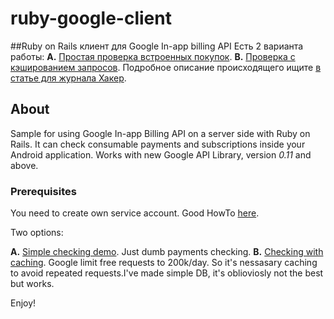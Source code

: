 # ruby-google-client

##Ruby on Rails клиент для Google In-app billing API
Есть 2 варианта работы:
**A.** [Простая проверка встроенных покупок](https://github.com/aap17/ruby-google-client/blob/master/rubygoogleinapp.rb).
**B.** [Проверка с кэшированием запросов](https://github.com/aap17/ruby-google-client).
Подробное описание происходящего ищите [в статье для журнала Хакер](https://xakep.ru/author/pahomov/).

## About

Sample for using Google In-app Billing API on a server side with Ruby on Rails. It can check consumable payments and subscriptions
inside your Android application. Works with new Google API Library, version *0.11* and above.

### Prerequisites

You need to create own service account. Good HowTo [here](https://stackoverflow.com/a/35138885).

Two options:

**A.** [Simple checking demo](https://github.com/aap17/ruby-google-client/blob/master/rubygoogleinapp.rb). Just dumb payments checking.
**B.** [Checking with caching](https://github.com/aap17/ruby-google-client). Google limit free requests to 200k/day.
So it's nessasary caching to avoid repeated requests.I've made simple DB, it's oblioviosly not the best but works.

Enjoy!
